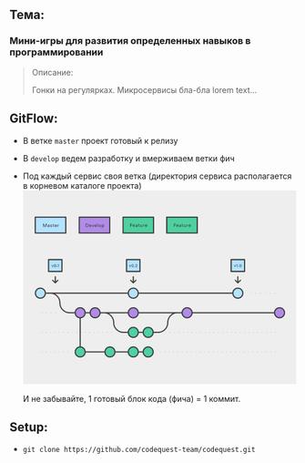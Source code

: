 ## Тема:
### Мини-игры для развития определенных навыков в программировании
>  Описание:
>
>  Гонки на регулярках.
>  Микросервисы бла-бла lorem text...

## GitFlow:
- В ветке `master` проект готовый к релизу
- В `develop` ведем разработку и вмерживаем ветки фич
- Под каждый сервис своя ветка
(директория сервиса располагается в корневом каталоге проекта)
![gitflow](./.readme-static/gitflow.jpg)

  И не забывайте, 1 готовый блок кода (фича) = 1 коммит.


## Setup:
- `git clone https://github.com/codequest-team/codequest.git`

